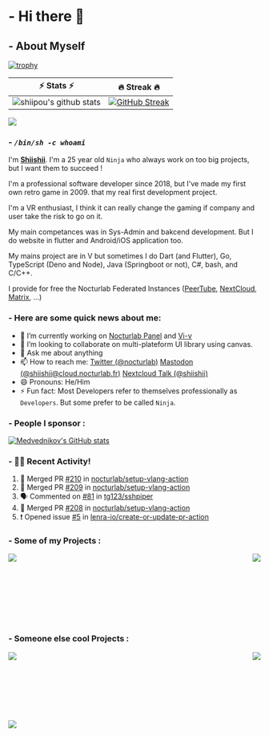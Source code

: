 # - Hi there 👋

## - About Myself

[![trophy](https://github-profile-trophy.vercel.app/?username=shiipou&theme=onedark)](https://github.com/ryo-ma/github-profile-trophy)

| ⚡ Stats ⚡ | 🔥 Streak 🔥 |
| :-: | :-: |
| ![shiipou's github stats](https://github-readme-stats.vercel.app/api?username=shiipou&show_icons=true&count_private=true&hide_border=true&title_color=70a5fd&icon_color=bf91f3&text_color=38bdae&bg_color=0d1117) | [![GitHub Streak](http://github-readme-streak-stats.herokuapp.com?user=shiipou&theme=tokyonight_duo&hide_border=true&background=0D1117)](https://git.io/streak-stats) |

![](https://github-profile-summary-cards.vercel.app/api/cards/profile-details?username=shiipou&theme=monokai) 

### - *`/bin/sh -c whoami`*

I'm **[Shiishii](https://github.com/shiipou/shiipou)**. I'm a 25 year old `Ninja` who always work on too big projects, but I want them to succeed !

I'm a professional software developer since 2018, but I've made my first own retro game in 2009. that my real first development project.

I'm a VR enthusiast, I think it can really change the gaming if company and user take the risk to go on it. 

My main competances was in Sys-Admin and bakcend development. But I do website in flutter and Android/iOS application too.

My mains project are in V but sometimes I do Dart (and Flutter), Go, TypeScript (Deno and Node), Java (Springboot or not), C#, bash, and C/C++.

I provide for free the Nocturlab Federated Instances ([PeerTube](https://tube.nocturlab.fr), [NextCloud](https://cloud.nocturlab.fr), [Matrix](https://talk.nocturlab.fr), ...)


### - Here are some quick news about me:

- 🔭 I’m currently working on [Nocturlab Panel](https://github.com/shiipou/nocturlab-panel) and [Vi-v](https://github.com/nocturlab/vi-v) <!--- 🌱 I’m currently learning [Flutter](https://flutter.dev/) -->
- 👯 I’m looking to collaborate on multi-plateform UI library using canvas.
- 💬 Ask me about anything
- 📫 How to reach me: [Twitter (@nocturlab)](https://twitter.com/nocturlab) [Mastodon (@shiishii@cloud.nocturlab.fr)](https://cloud.nocturlab.fr/apps/social/@shiishii@cloud.nocturlab.fr/) [Nextcloud Talk (@shiishii)](https://cloud.nocturlab.fr/call/cxzp5j46)
- 😄 Pronouns: He/Him
- ⚡ Fun fact: Most Developers refer to themselves professionally as `Developers`. But some prefer to be called `Ninja`.

### - People I sponsor :
<a href="https://github.com/medvednikov">
  <img alt="Medvednikov's GitHub stats" src="https://github-readme-stats.vercel.app/api?username=medvednikov&show_icons=true&theme=tokyonight" />
</a>

### - 🚀🔥 Recent Activity!
<!--START_SECTION:activity-->
1. 🎉 Merged PR [#210](https://github.com//nocturlab/setup-vlang-action/pull/210) in [nocturlab/setup-vlang-action](https://github.com//nocturlab/setup-vlang-action)
2. 🎉 Merged PR [#209](https://github.com//nocturlab/setup-vlang-action/pull/209) in [nocturlab/setup-vlang-action](https://github.com//nocturlab/setup-vlang-action)
3. 🗣 Commented on [#81](https://github.com//tg123/sshpiper/issues/81) in [tg123/sshpiper](https://github.com//tg123/sshpiper)
4. 🎉 Merged PR [#208](https://github.com//nocturlab/setup-vlang-action/pull/208) in [nocturlab/setup-vlang-action](https://github.com//nocturlab/setup-vlang-action)
5. ❗️ Opened issue [#5](https://github.com//lenra-io/create-or-update-pr-action/issues/5) in [lenra-io/create-or-update-pr-action](https://github.com//lenra-io/create-or-update-pr-action)
<!--END_SECTION:activity-->


### - Some of my Projects : 
<a href="https://github.com/nocturlab/vi-v">
  <img align="left" src="https://github-readme-stats.vercel.app/api/pin/?username=nocturlab&show_icons=true&theme=tokyonight&repo=vi-v" /
</a>
<a href="https://github.com/shiipou/nocturlab-panel ">
  <img align="right" src="https://github-readme-stats.vercel.app/api/pin/?username=shiipou&show_icons=true&theme=tokyonight&repo=nocturlab-panel" />
</a>

<br />
<br />
<br />
<br />
<br />
<br />
<br />
<br />

### - Someone else cool Projects : 
<a href="https://github.com/vlang/v">
  <img align="left" src="https://github-readme-stats.vercel.app/api/pin/?username=vlang&show_icons=true&theme=tokyonight&repo=v" />
</a>
<a href="https://github.com/vlang/gitly">
  <img align="right" src="https://github-readme-stats.vercel.app/api/pin/?username=vlang&show_icons=true&theme=tokyonight&repo=gitly" />
</a>


<br />
<br />
<br />
<br />
<br />
<br />
<br />
<br />

<a href="https://github.com/Chocobozzz/PeerTube">
  <img align="left" src="https://github-readme-stats.vercel.app/api/pin/?username=Chocobozzz&show_icons=true&theme=tokyonight&repo=PeerTube" />
</a>
